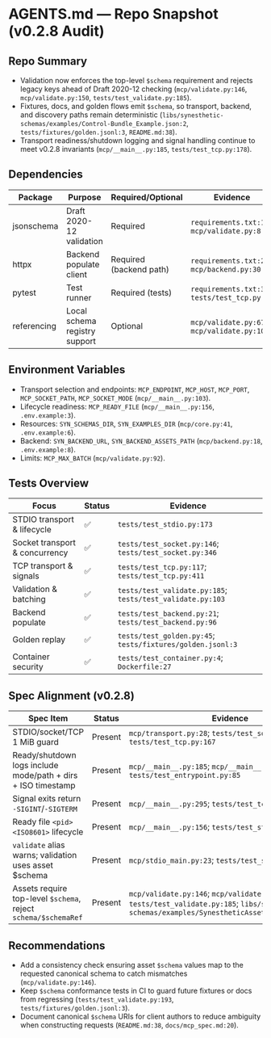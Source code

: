 # AGENTS.md — Repo Snapshot (v0.2.8 Audit)

## Repo Summary
- Validation now enforces the top-level `$schema` requirement and rejects legacy keys ahead of Draft 2020-12 checking (`mcp/validate.py:146`, `mcp/validate.py:150`, `tests/test_validate.py:185`).
- Fixtures, docs, and golden flows emit `$schema`, so transport, backend, and discovery paths remain deterministic (`libs/synesthetic-schemas/examples/Control-Bundle_Example.json:2`, `tests/fixtures/golden.jsonl:3`, `README.md:38`).
- Transport readiness/shutdown logging and signal handling continue to meet v0.2.8 invariants (`mcp/__main__.py:185`, `tests/test_tcp.py:178`).

## Dependencies
| Package | Purpose | Required/Optional | Evidence |
| - | - | - | - |
| jsonschema | Draft 2020-12 validation | Required | `requirements.txt:1`; `mcp/validate.py:8` |
| httpx | Backend populate client | Required (backend path) | `requirements.txt:2`; `mcp/backend.py:30` |
| pytest | Test runner | Required (tests) | `requirements.txt:3`; `tests/test_tcp.py:63` |
| referencing | Local schema registry support | Optional | `mcp/validate.py:67`; `mcp/validate.py:109` |

## Environment Variables
- Transport selection and endpoints: `MCP_ENDPOINT`, `MCP_HOST`, `MCP_PORT`, `MCP_SOCKET_PATH`, `MCP_SOCKET_MODE` (`mcp/__main__.py:103`).
- Lifecycle readiness: `MCP_READY_FILE` (`mcp/__main__.py:156`, `.env.example:3`).
- Resources: `SYN_SCHEMAS_DIR`, `SYN_EXAMPLES_DIR` (`mcp/core.py:41`, `.env.example:6`).
- Backend: `SYN_BACKEND_URL`, `SYN_BACKEND_ASSETS_PATH` (`mcp/backend.py:18`, `.env.example:8`).
- Limits: `MCP_MAX_BATCH` (`mcp/validate.py:92`).

## Tests Overview
| Focus | Status | Evidence |
| - | - | - |
| STDIO transport & lifecycle | ✅ | `tests/test_stdio.py:173` |
| Socket transport & concurrency | ✅ | `tests/test_socket.py:146`; `tests/test_socket.py:346` |
| TCP transport & signals | ✅ | `tests/test_tcp.py:117`; `tests/test_tcp.py:411` |
| Validation & batching | ✅ | `tests/test_validate.py:185`; `tests/test_validate.py:103` |
| Backend populate | ✅ | `tests/test_backend.py:21`; `tests/test_backend.py:96` |
| Golden replay | ✅ | `tests/test_golden.py:45`; `tests/fixtures/golden.jsonl:3` |
| Container security | ✅ | `tests/test_container.py:4`; `Dockerfile:27` |

## Spec Alignment (v0.2.8)
| Spec Item | Status | Evidence |
| - | - | - |
| STDIO/socket/TCP 1 MiB guard | Present | `mcp/transport.py:28`; `tests/test_socket.py:185`; `tests/test_tcp.py:167` |
| Ready/shutdown logs include mode/path + dirs + ISO timestamp | Present | `mcp/__main__.py:185`; `mcp/__main__.py:304`; `tests/test_entrypoint.py:85` |
| Signal exits return `-SIGINT`/`-SIGTERM` | Present | `mcp/__main__.py:295`; `tests/test_tcp.py:194` |
| Ready file `<pid> <ISO8601>` lifecycle | Present | `mcp/__main__.py:156`; `tests/test_stdio.py:210` |
| `validate` alias warns; validation uses asset $schema | Present | `mcp/stdio_main.py:23`; `tests/test_stdio.py:29` |
| Assets require top-level `$schema`, reject `schema/$schemaRef` | Present | `mcp/validate.py:146`; `mcp/validate.py:150`; `tests/test_validate.py:185`; `libs/synesthetic-schemas/examples/SynestheticAsset_Example1.json:2` |

## Recommendations
- Add a consistency check ensuring asset `$schema` values map to the requested canonical schema to catch mismatches (`mcp/validate.py:146`).
- Keep `$schema` conformance tests in CI to guard future fixtures or docs from regressing (`tests/test_validate.py:193`, `tests/fixtures/golden.jsonl:3`).
- Document canonical `$schema` URIs for client authors to reduce ambiguity when constructing requests (`README.md:38`, `docs/mcp_spec.md:20`).
